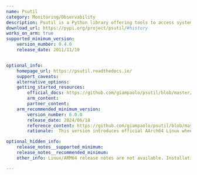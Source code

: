 ```yaml
---
name: Psutil
category: Monitoring/Observability
description: Psutil is a Python library offering tools to access system utilization details like CPU, memory, disk, and network stats, allowing for effective process management and system monitoring.
download_url: https://pypi.org/project/psutil/#history
works_on_arm: true
supported_minimum_version:
    version_number: 0.4.0
    release_date: 2011/11/10


optional_info:
    homepage_url: https://psutil.readthedocs.io/
    support_caveats:
    alternative_options:
    getting_started_resources:
        official_docs: https://github.com/giampaolo/psutil/blob/master/INSTALL.rst#install-psutil
        arm_content:
        partner_content:
    arm_recommended_minimum_version:
        version_number: 6.0.0
        release_date: 2024/06/18
        reference_content: https://github.com/giampaolo/psutil/blob/master/HISTORY.rst#600
        rationale:  This version introduces official AArch64 Linux wheels on PyPI, significantly improving installation and usability for ARM-based Linux systems without requiring source builds.

optional_hidden_info:
    release_notes__supported_minimum: 
    release_notes__recommended_minimum:
    other_info: Linux/ARM64 release notes are not available. Installation and testing are done via the pypi release [0.4.0](https://pypi.org/project/psutil/0.4.0/).

---
```

